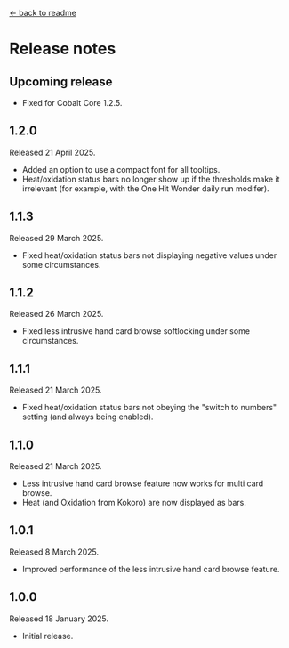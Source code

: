 [← back to readme](README.md)

# Release notes

## Upcoming release

* Fixed for Cobalt Core 1.2.5.

## 1.2.0
Released 21 April 2025.

* Added an option to use a compact font for all tooltips.
* Heat/oxidation status bars no longer show up if the thresholds make it irrelevant (for example, with the One Hit Wonder daily run modifer).

## 1.1.3
Released 29 March 2025.

* Fixed heat/oxidation status bars not displaying negative values under some circumstances.

## 1.1.2
Released 26 March 2025.

* Fixed less intrusive hand card browse softlocking under some circumstances.

## 1.1.1
Released 21 March 2025.

* Fixed heat/oxidation status bars not obeying the "switch to numbers" setting (and always being enabled).

## 1.1.0
Released 21 March 2025.

* Less intrusive hand card browse feature now works for multi card browse.
* Heat (and Oxidation from Kokoro) are now displayed as bars.

## 1.0.1
Released 8 March 2025.

* Improved performance of the less intrusive hand card browse feature.

## 1.0.0
Released 18 January 2025.

* Initial release.
